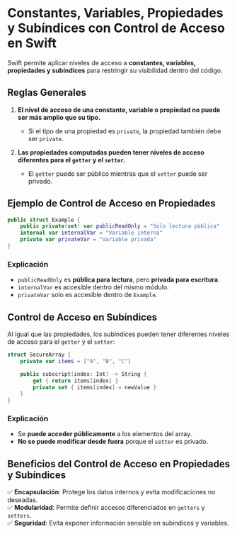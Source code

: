 # Constantes, Variables, Propiedades y Subíndices con Control de Acceso en Swift

Swift permite aplicar niveles de acceso a **constantes, variables, propiedades y subíndices** para restringir su visibilidad dentro del código.

## Reglas Generales
1. **El nivel de acceso de una constante, variable o propiedad no puede ser más amplio que su tipo.**
   - Si el tipo de una propiedad es `private`, la propiedad también debe ser `private`.
   
2. **Las propiedades computadas pueden tener niveles de acceso diferentes para el `getter` y el `setter`.**
   - El `getter` puede ser público mientras que el `setter` puede ser privado.

## Ejemplo de Control de Acceso en Propiedades
```swift
public struct Example {
    public private(set) var publicReadOnly = "Solo lectura pública"
    internal var internalVar = "Variable interna"
    private var privateVar = "Variable privada"
}
```
### Explicación
- `publicReadOnly` es **pública para lectura**, pero **privada para escritura**.
- `internalVar` es accesible dentro del mismo módulo.
- `privateVar` solo es accesible dentro de `Example`.

## Control de Acceso en Subíndices
Al igual que las propiedades, los subíndices pueden tener diferentes niveles de acceso para el `getter` y el `setter`:
```swift
struct SecureArray {
    private var items = ["A", "B", "C"]

    public subscript(index: Int) -> String {
        get { return items[index] }
        private set { items[index] = newValue }
    }
}
```
### Explicación
- Se **puede acceder públicamente** a los elementos del array.
- **No se puede modificar desde fuera** porque el `setter` es privado.

## Beneficios del Control de Acceso en Propiedades y Subíndices
✅ **Encapsulación**: Protege los datos internos y evita modificaciones no deseadas.  
✅ **Modularidad**: Permite definir accesos diferenciados en `getters` y `setters`.  
✅ **Seguridad**: Evita exponer información sensible en subíndices y variables.  

